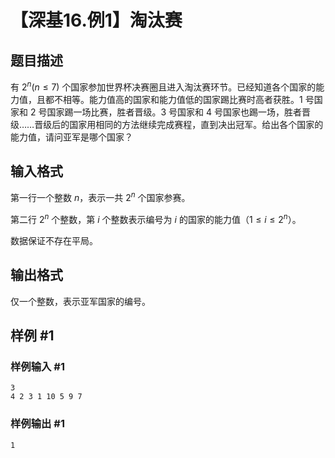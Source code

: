 # 【深基16.例1】淘汰赛

## 题目描述

有 $2^n(n\le7)$ 个国家参加世界杯决赛圈且进入淘汰赛环节。已经知道各个国家的能力值，且都不相等。能力值高的国家和能力值低的国家踢比赛时高者获胜。1 号国家和 2 号国家踢一场比赛，胜者晋级。3 号国家和 4 号国家也踢一场，胜者晋级……晋级后的国家用相同的方法继续完成赛程，直到决出冠军。给出各个国家的能力值，请问亚军是哪个国家？

## 输入格式

第一行一个整数 $n$，表示一共 $2^n$ 个国家参赛。

第二行 $2^n$ 个整数，第 $i$ 个整数表示编号为 $i$ 的国家的能力值（$1\leq i \leq 2^n$）。

数据保证不存在平局。

## 输出格式

仅一个整数，表示亚军国家的编号。

## 样例 #1

### 样例输入 #1

```
3
4 2 3 1 10 5 9 7
```

### 样例输出 #1

```
1
```